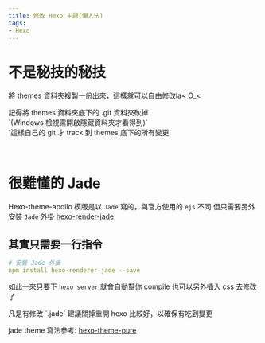 ```yaml
---
title: 修改 Hexo 主題(懶人法)
tags:
- Hexo
---
```


# 不是秘技的秘技
將 themes 資料夾複製一份出來，這樣就可以自由修改la~ O_<

<div class="tip">
<div>記得將 themes 資料夾底下的 .git 資料夾砍掉</div>
<div>`(Windows 檢視需開啟隱藏資料夾才看得到)`</div>
`這樣自己的 git 才 track 到 themes 底下的所有變更`
</div>

<!-- more -->

&nbsp;

# 很難懂的 Jade
Hexo-theme-apollo 模版是以 `Jade` 寫的，與官方使用的 `ejs` 不同
但只需要另外安裝 `Jade` 外掛 [hexo-render-jade](https://github.com/hexojs/hexo-renderer-jade)

## 其實只需要一行指令
``` yml
# 安裝 Jade 外掛
npm install hexo-renderer-jade --save
```
如此一來只要下 `hexo server` 就會自動幫你 compile
也可以另外插入 css 去修改了

<div class="tip">
	凡是有修改 `.jade` 建議關掉重開 hexo 比較好，以確保有吃到變更
</div>

jade theme 寫法參考: [hexo-theme-pure](https://github.com/saintwinkle/hexo-theme-pure)
